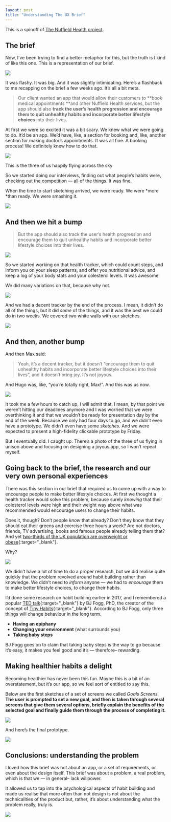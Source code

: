 ```yaml
---
layout: post
title: "Understanding The UX Brief"
---
```


This is a spinoff of [The Nuffield Health project](nuffield-health).

## The brief

Now, I’ve been trying to find a better metaphor for this, but the truth is I
kind of like this one. This is a representation of our brief.

![](images/blog/understanding_ux/flashy.jpeg)

It was flashy. It was big. And it was slightly intimidating. Here’s a flashback
to me recapping on the brief a few weeks ago. It’s all a bit meta.

> Our client wanted an app that would allow their customers to **book medical
> appointments **and other Nuffield Health services, but the app should also
**track the user’s health progression and encourage them to quit unhealthy
habits and incorporate better lifestyle choices** into their lives.

At first we were so excited it was a bit scary. We knew what we were going to
do. It’d be an app. We’d have, like, a section for booking and, like, another
section for making doctor’s appointments. It was all fine. A booking process! We
definitely knew how to do that.

![](images/blog/understanding_ux/flying_birds.jpeg)
<figcaption>This is the three of us happily flying across the sky</figcaption>

So we started doing our interviews, finding out what people’s habits were,
checking out the competition — all of the things. It was fine.

When the time to start sketching arrived, we were ready. We were *more *than
ready. We were smashing it.

![](images/blog/understanding_ux/running_bird.jpeg)

## And then we hit a bump

> But the app should also track the user’s health progression and encourage them
> to quit unhealthy habits and incorporate better lifestyle choices into their
lives.

![](images/blog/understanding_ux/confused_bird.jpeg)

So we started working on that health tracker, which could count steps, and
inform you on your sleep patterns, and offer you nutritional advice, and keep a
log of your body stats and your colesterol levels. It was awesome!

We did many variations on that, because why not.

![](images/blog/understanding_ux/bird_drawings.jpeg)

And we had a decent tracker by the end of the process. I mean, it didn’t do all
of the things, but it did *some* of the things, and it was the best we could do
in two weeks. We covered two white walls with our sketches.

![](images/blog/understanding_ux/white_wall.jpeg)

## And then, another bump

And then Max said:

> Yeah, it’s a decent tracker, but it doesn’t “encourage them to quit unhealthy
> habits and incorporate better lifestyle choices into their lives”, and it
doesn’t bring joy. It’s not joyous.

And Hugo was, like, “you’re totally right, Max!”. And this was us now.

![](images/blog/understanding_ux/flying_birds_two.jpeg)

It took me a few hours to catch up, I will admit that. I mean, by that point we
weren’t hitting our deadlines anymore and I was worried that we were
overthinking it and that we wouldn’t be ready for presentation day by the end of
the week. Because we only had four days to go, and we didn’t even have a prototype.
We didn’t even have some *sketches.* And we were expected to present a
high-fidelity clickable prototype by Friday.

But I eventually did. I caught up. There’s a photo of the three of us flying in
unison above and focusing on designing a joyous app, so I won’t repeat myself.

## Going back to the brief, the research and our very own personal experiences

There was this section in our brief that required us to come up with a way to
encourage people to make better lifestyle choices. At first we thought a health
tracker would solve this problem, because surely *knowing* that their colesterol
levels were high and their weight way above what was recommended would encourage
users to change their habits.

Does it, though? Don’t people *know* that already? Don’t they know that they
should eat their greens and exercise three hours a week? Are not doctors,
friends, TV advertising, books and famous people already telling them that? And
yet [two-thirds of the UK population are overweight or
obese](https://www.theguardian.com/news/datablog/2014/may/29/how-obese-is-the-uk-obesity-rates-compare-other-countries){:target="_blank"}.

Why?

![](images/blog/understanding_ux/horizon_birds.jpeg)

We didn’t have a lot of time to do a proper research, but we did realise quite
quickly that the problem revolved around habit building rather than knowledge.
We didn’t need to *inform* anyone — we had to *encourage* them to make better
lifestyle choices, to change their habits.

I’d done some research on habit building earlier in 2017, and I remembered a
popular [TED talk](https://www.youtube.com/watch?v=AdKUJxjn-R8&t=27s){:target="_blank"} by BJ
Fogg, PhD, the creator of the concept of [Tiny Habits](http://tinyhabits.com/){:target="_blank"}.
According to BJ Fogg, only three things will change behaviour in the long term.

* **Having an epiphany**
* **Changing your environment** (what surrounds you)
* **Taking baby steps**

BJ Fogg goes on to claim that taking baby steps is the way to go because it’s
easy, it makes you feel good and it’s — therefore– rewarding.

## Making healthier habits a delight

Becoming healthier has never been this fun. Maybe this is a bit of an
overstatement, but it’s our app, so we feel sort of entitled to say this.

Below are the first sketches of a set of screens we called *Goals Screens.* **The user is prompted to set a new goal, and then is taken through several
screens that give them several options, briefly explain the benefits of the
selected goal and finally guide them through the process of completing it.**

![](images/blog/understanding_ux/user_flow.png)

And here’s the final prototype.

![](images/blog/understanding_ux/final_prototype.png)

## Conclusions: understanding the problem

I loved how this brief was not about an app, or a set of requirements, or even
about the design itself. This brief was about a problem, a real problem, which
is that we — in general– lack willpower.

It allowed us to tap into the psychological aspects of habit building and made
us realise that more often than not design is not about the technicalities of
the product but, rather, it’s about understanding what the problem really, truly
is.

![](images/blog/understanding_ux/enlightened_bird.jpeg)
